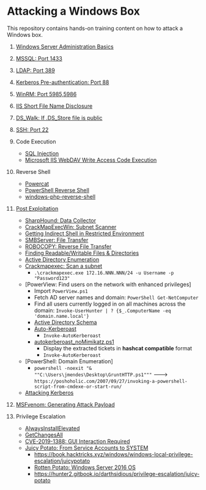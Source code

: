 # Attacking a Windows Box

This repository contains hands-on training content on how to attack a Windows box.

1. [Windows Server Administration Basics](windows_server_administration_basics/README.md)
2. [MSSQL: Port 1433](mssql_1443/README.md)
3. [LDAP: Port 389](ldap_389/README.md)
4. [Kerberos Pre-authentication: Port 88](kerberos_preauthentication/README.md)
5. [WinRM: Port 5985,5986](winrm_5985/README.md)
6. [IIS Short File Name Disclosure](iis/README.md)
7. [DS_Walk: If .DS_Store file is public](ds_walk/README.md)
8. [SSH: Port 22](ssh_22/README.md)
9. Code Execution
   * [SQL Injection](https://resources.infosecinstitute.com/anatomy-of-an-attack-gaining-reverse-shell-from-sql-injection/)
   * [Microsoft IIS WebDAV Write Access Code Execution](https://www.rapid7.com/db/modules/exploit/windows/iis/iis_webdav_upload_asp)
10. Reverse Shell
    * [Powercat](reverse_shell/reverse_shell_powercat/README.md)
    * [PowerShell Reverse Shell](reverse_shell/powershell_reverse_shell/README.md)
    * [windows-php-reverse-shell](https://raw.githubusercontent.com/Dhayalanb/windows-php-reverse-shell/master/Reverse%20Shell.php)
11. [Post Exploitation](windows_post_exploitation/README.md)
    * [SharpHound: Data Collector](windows_post_exploitation/sharphound/README.md)
    * [CrackMapExecWin: Subnet Scanner](windows_post_exploitation/crackmapexecwin/README.md)
    * [Getting Indirect Shell in Restricted Environment](windows_post_exploitation/indirect_shell/README.md)
    * [SMBServer: File Transfer](windows_post_exploitation/file_transfer_smbserver/README.md)
    * [ROBOCOPY: Reverse File Transfer](windows_post_exploitation/reverse_file_transfer/README.md)
    * [Finding Readable/Writable Files & Directories]()
    * [Active Directory Enumeration](windows_post_exploitation/active_directory_enumeration/README.md)
     * [Crackmapexec: Scan a subnet](https://info.varonis.com/hubfs/docs/whitepapers/en/ebook_pen_testing_031317.pdf?hsLang=en)
       * `.\crackmapexec.exe 172.16.NNN.NNN/24 -u Username -p "Password123"`
     * [PowerView: Find users on the network with enhanced privileges]
       * Import `PowerView.ps1`
       * Fetch AD server names and domain: `PowerShell Get-NetComputer`
       * Find all users currently logged in on all machines across the domain: `Invoke-UserHunter | ? {$_.ComputerName -eq 'domain.name.local'}`
       * [Active Directory Schema](https://docs.microsoft.com/en-gb/windows/win32/adschema/c-organizationalperson?redirectedfrom=MSDN)
       * [Auto-Kerberoast](https://github.com/xan7r/kerberoast)
         * `Invoke-AutoKerberoast`
       * [autokerberoast_noMimikatz.ps1](https://github.com/xan7r/kerberoast/blob/master/autokerberoast_noMimikatz.ps1)
         * Display the extracted tickets in **hashcat compatible** format
         * `Invoke-AutoKerberoast`
     * [PowerShell: Domain Enumeration]
       * `powershell -noexit "& ""C:\Users\jmendes\Desktop\GruntHTTP.ps1"""` ---> `https://poshoholic.com/2007/09/27/invoking-a-powershell-script-from-cmdexe-or-start-run/`
    * [Attacking Kerberos](windows_post_exploitation/attacking_kerberos/README.md)

11. [MSFvenom: Generating Attack Payload](generating_attack_payload/README.md)
12. Privilege Escalation
    * [AlwaysInstallElevated](privilege_escalation/alwaysinstallelevated/README.md)
    * [GetChangesAll](privilege_escalation/getchangesall/README.md)
    * [CVE-2019-1388: GUI Interaction Required](https://github.com/jas502n/CVE-2019-1388)
    * [Juicy Potato: From Service Accounts to SYSTEM](privilege_escalation/juicy_potato/README.md)
      * https://book.hacktricks.xyz/windows/windows-local-privilege-escalation/juicypotato
      * [Rotten Potato: Windows Server 2016 OS](https://foxglovesecurity.com/2016/09/26/rotten-potato-privilege-escalation-from-service-accounts-to-system/)
      * https://hunter2.gitbook.io/darthsidious/privilege-escalation/juicy-potato
